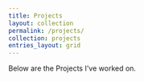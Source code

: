 ```yaml
---
title: Projects
layout: collection
permalink: /projects/
collection: projects
entries_layout: grid
---
```

Below are the Projects I've worked on.
